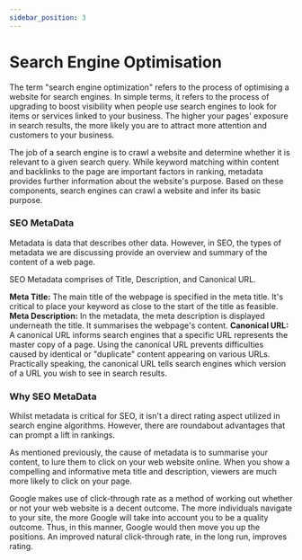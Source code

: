 ```yaml
---
sidebar_position: 3
---
```


# Search Engine Optimisation

The term "search engine optimization" refers to the process of optimising a website for search engines. In simple terms, it refers to the process of upgrading to boost visibility when people use search engines to look for items or services linked to your business. The higher your pages' exposure in search results, the more likely you are to attract more attention and customers to your business.

The job of a search engine is to crawl a website and determine whether it is relevant to a given search query. While keyword matching within content and backlinks to the page are important factors in ranking, metadata provides further information about the website's purpose. Based on these components, search engines can crawl a website and infer its basic purpose.

### SEO MetaData

Metadata is data that describes other data. However, in SEO, the types of metadata we are discussing provide an overview and summary of the content of a web page.

SEO Metadata comprises of Title, Description, and Canonical URL.

**Meta Title:** The main title of the webpage is specified in the meta title. It's critical to place your keyword as close to the start of the title as feasible.
**Meta Description:** In the metadata, the meta description is displayed underneath the title. It summarises the webpage's content.
**Canonical URL:** A canonical URL informs search engines that a specific URL represents the master copy of a page. Using the canonical URL prevents difficulties caused by identical or "duplicate" content appearing on various URLs. Practically speaking, the canonical URL tells search engines which version of a URL you wish to see in search results.

### Why SEO MetaData

Whilst metadata is critical for SEO, it isn't a direct rating aspect utilized in search engine algorithms. However, there are roundabout advantages that can prompt a lift in rankings.

As mentioned previously, the cause of metadata is to summarise your content, to lure them to click on your web website online. When you show a compelling and informative meta title and description, viewers are much more likely to click on your page.

Google makes use of click-through rate as a method of working out whether or not your web website is a decent outcome. The more individuals navigate to your site, the more Google will take into account you to be a quality outcome. Thus, in this manner, Google would then move you up the positions. An improved natural click-through rate, in the long run, improves rating.
